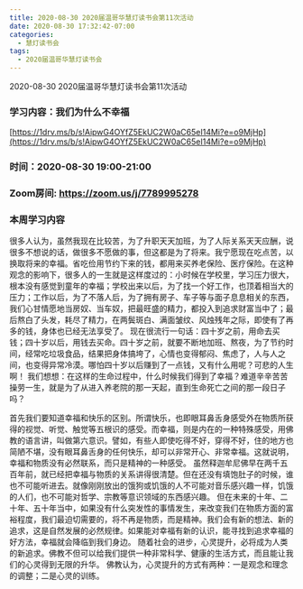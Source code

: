 ```yaml
---
title: 2020-08-30 2020届温哥华慧灯读书会第11次活动
date: 2020-08-30 17:32:42-07:00
categories:
  - 慧灯读书会
tags:
  - 2020届温哥华慧灯读书会
---
```

2020-08-30 2020届温哥华慧灯读书会第11次活动

### 学习内容：我们为什么不幸福

[https://1drv.ms/b/s!AipwG4OYfZ5EkUC2W0aC65eI14Mi?e=o9MjHp](https://1drv.ms/b/s!AipwG4OYfZ5EkUC2W0aC65eI14Mi?e=o9MjHp)

### 时间：2020-08-30 19:00-21:00

### Zoom房间: <https://zoom.us/j/7789995278>

### 本周学习内容


很多人认为，虽然我现在比较苦，为了升职天天加班，为了人际关系天天应酬，说很多不想说的话，做很多不愿做的事，但这都是为了将来。我宁愿现在吃点苦，以换取将来的幸福。省吃俭用节约下来的钱，都用来买养老保险、医疗保险。在这种观念的影响下，很多人的一生就是这样度过的：小时候在学校里，学习压力很大，根本没有感觉到童年的幸福；学校出来以后，为了找一个好工作，也顶着相当大的压力；工作以后，为了不落人后，为了拥有房子、车子等与面子息息相关的东西，我们心甘情愿地当房奴、当车奴，把最旺盛的精力，都投入到追求财富当中了；最后熬白了头发，耗尽了精力，在两鬓斑白、满面皱纹、风烛残年之际，即使有了再多的钱，身体也已经无法享受了。
现在很流行一句话：四十岁之前，用命去买钱；四十岁以后，用钱去买命。四十岁之前，就要不断地加班、熬夜，为了节约时间，经常吃垃圾食品，结果把身体搞垮了，心情也变得郁闷、焦虑了，人与人之间，也变得异常冷漠。哪怕四十岁以后赚到了一点钱，又有什么用呢？可悲的人生啊！
我们想想：在这样的生命过程中，什么时候我们得到了幸福？难道辛辛苦苦操劳一生，就是为了从进入养老院的那一天起，直到生命死亡之间的那一段日子吗？

首先我们要知道幸福和快乐的区别。所谓快乐，也即眼耳鼻舌身感受外在物质所获得的视觉、听觉、触觉等五根识的感受。而幸福，则是内在的一种特殊感受，用佛教的语言讲，叫做第六意识。譬如，有些人即使吃得不好，穿得不好，住的地方也简陋不堪，没有眼耳鼻舌身的任何快乐，却可以非常开心、非常幸福。这就说明，幸福和物质没有必然联系，而只是精神的一种感受。
虽然释迦牟尼佛早在两千五百年前，就已经把幸福与物质的关系讲得很清楚。但在还没有填饱肚子的时候，谁也不可能听进去。就像刚刚放出的饿狗或饥饿的人不可能对音乐感兴趣一样，饥饿的人们，也不可能对哲学、宗教等意识领域的东西感兴趣。
但在未来的十年、二十年、五十年当中，如果没有什么突发性的事情发生，来改变我们在物质方面的富裕程度，我们最迫切需要的，将不再是物质，而是精神。我们会有新的想法、新的追求，这是自然发展的必然规律。如果能对幸福有新的认识，能寻找到追求幸福的好方法，幸福就会降临到我们身边。
随着社会的进步，心灵提升，必将成为人类的新追求。佛教不但可以给我们提供一种非常科学、健康的生活方式，而且能让我们的心灵得到无限的升华。
佛教认为，心灵提升的方式有两种：一是观念和理念的调整；二是心灵的训练。

